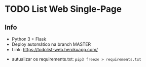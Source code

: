 
# TODO List Web Single-Page

## Info
* Python 3 + Flask
* Deploy automático na branch MASTER
* Link: https://todolist-web.herokuapp.com/

- autualizar os requirements.txt: `pip3 freeze > requirements.txt`
